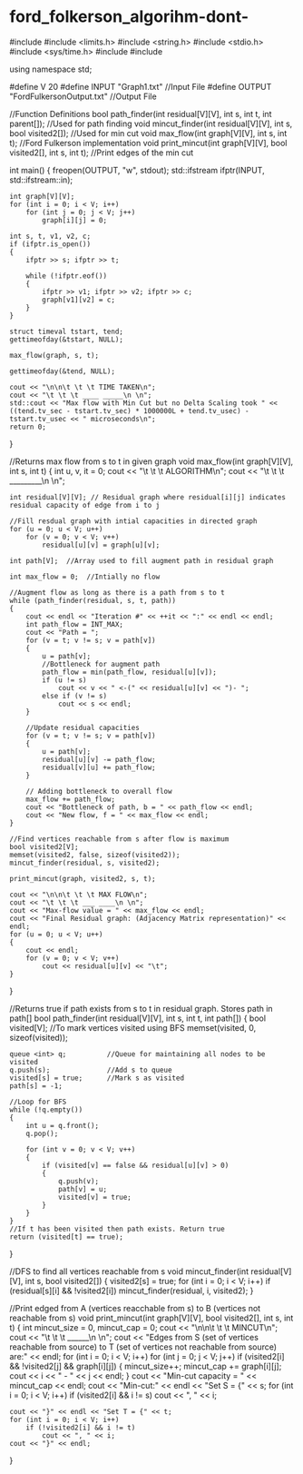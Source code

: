 # ford_folkerson_algorihm-dont-
#include <iostream>
#include <limits.h>
#include <string.h>
#include <stdio.h>
#include <sys/time.h>
#include <fstream>
#include <queue>

using namespace std;

#define V 20
#define INPUT  "Graph1.txt"			//Input File
#define OUTPUT "FordFulkersonOutput.txt"		//Output File

//Function Definitions
bool path_finder(int residual[V][V], int s, int t, int parent[]);   //Used for path finding
void mincut_finder(int residual[V][V], int s, bool visited2[]);     //Used for min cut
void max_flow(int graph[V][V], int s, int t);                        //Ford Fulkerson implementation
void print_mincut(int graph[V][V], bool visited2[], int s, int t);  //Print edges of the min cut

int main()
{
    freopen(OUTPUT, "w", stdout);
    std::ifstream ifptr(INPUT, std::ifstream::in);

    int graph[V][V];
    for (int i = 0; i < V; i++)
        for (int j = 0; j < V; j++)
            graph[i][j] = 0;

    int s, t, v1, v2, c;
    if (ifptr.is_open())
    {
        ifptr >> s; ifptr >> t;

        while (!ifptr.eof())
        {
            ifptr >> v1; ifptr >> v2; ifptr >> c;
            graph[v1][v2] = c;
        }
    }

    struct timeval tstart, tend;
    gettimeofday(&tstart, NULL);

    max_flow(graph, s, t);

    gettimeofday(&tend, NULL);

    cout << "\n\n\t \t \t TIME TAKEN\n";
    cout << "\t \t \t ____ _____\n \n";
    std::cout << "Max flow with Min Cut but no Delta Scaling took " << ((tend.tv_sec - tstart.tv_sec) * 1000000L + tend.tv_usec) - tstart.tv_usec << " microseconds\n";
    return 0;
}

//Returns max flow from s to t in given graph
void max_flow(int graph[V][V], int s, int t)
{
    int u, v, it = 0;
    cout << "\t \t \t ALGORITHM\n";
    cout << "\t \t \t _________\n \n";

    int residual[V][V]; // Residual graph where residual[i][j] indicates residual capacity of edge from i to j

    //Fill resdual graph with intial capacities in directed graph
    for (u = 0; u < V; u++)
        for (v = 0; v < V; v++)
            residual[u][v] = graph[u][v];

    int path[V];  //Array used to fill augment path in residual graph

    int max_flow = 0;  //Intially no flow

    //Augment flow as long as there is a path from s to t
    while (path_finder(residual, s, t, path))
    {
        cout << endl << "Iteration #" << ++it << ":" << endl << endl;
        int path_flow = INT_MAX;
        cout << "Path = ";
        for (v = t; v != s; v = path[v])
        {
            u = path[v];
            //Bottleneck for augment path
            path_flow = min(path_flow, residual[u][v]);
            if (u != s)
                cout << v << " <-(" << residual[u][v] << ")- ";
            else if (v != s)
                cout << s << endl;
        }

        //Update residual capacities
        for (v = t; v != s; v = path[v])
        {
            u = path[v];
            residual[u][v] -= path_flow;
            residual[v][u] += path_flow;
        }

        // Adding bottleneck to overall flow
        max_flow += path_flow;
        cout << "Bottleneck of path, b = " << path_flow << endl;
        cout << "New flow, f = " << max_flow << endl;
    }

    //Find vertices reachable from s after flow is maximum
    bool visited2[V];
    memset(visited2, false, sizeof(visited2));
    mincut_finder(residual, s, visited2);

    print_mincut(graph, visited2, s, t);

    cout << "\n\n\t \t \t MAX FLOW\n";
    cout << "\t \t \t ___ ____\n \n";
    cout << "Max-flow value = " << max_flow << endl;
    cout << "Final Residual graph: (Adjacency Matrix representation)" << endl;
    for (u = 0; u < V; u++)
    {
        cout << endl;
        for (v = 0; v < V; v++)
            cout << residual[u][v] << "\t";
    }
}

//Returns true if path exists from s to t in residual graph. Stores path in path[]
bool path_finder(int residual[V][V], int s, int t, int path[])
{
    bool visited[V];        //To mark vertices visited using BFS
    memset(visited, 0, sizeof(visited));

    queue <int> q;          //Queue for maintaining all nodes to be visited
    q.push(s);              //Add s to queue
    visited[s] = true;      //Mark s as visited
    path[s] = -1;

    //Loop for BFS
    while (!q.empty())
    {
        int u = q.front();
        q.pop();

        for (int v = 0; v < V; v++)
        {
            if (visited[v] == false && residual[u][v] > 0)
            {
                q.push(v);
                path[v] = u;
                visited[v] = true;
            }
        }
    }
    //If t has been visited then path exists. Return true
    return (visited[t] == true);
}

//DFS to find all vertices reachable from s
void mincut_finder(int residual[V][V], int s, bool visited2[])
{
    visited2[s] = true;
    for (int i = 0; i < V; i++)
        if (residual[s][i] && !visited2[i])
            mincut_finder(residual, i, visited2);
}

//Print edged from A (vertices reacchable from s) to B (vertices not reachable from s)
void print_mincut(int graph[V][V], bool visited2[], int s, int t)
{
    int mincut_size = 0, mincut_cap = 0;
    cout << "\n\n\t \t \t MINCUT\n";
    cout << "\t \t \t ______\n \n";
    cout << "Edges from S (set of vertices reachable from source) to T (set of vertices not reachable from source) are:" << endl;
    for (int i = 0; i < V; i++)
        for (int j = 0; j < V; j++)
            if (visited2[i] && !visited2[j] && graph[i][j])
            {
                mincut_size++; mincut_cap += graph[i][j];
                cout << i << " - " << j << endl;
            }
    cout << "Min-cut capacity = " << mincut_cap << endl;
    cout << "Min-cut:" << endl << "Set S = {" << s;
    for (int i = 0; i < V; i++)
        if (visited2[i] && i != s)
            cout << ", " << i;

    cout << "}" << endl << "Set T = {" << t;
    for (int i = 0; i < V; i++)
        if (!visited2[i] && i != t)
            cout << ", " << i;
    cout << "}" << endl;
}
